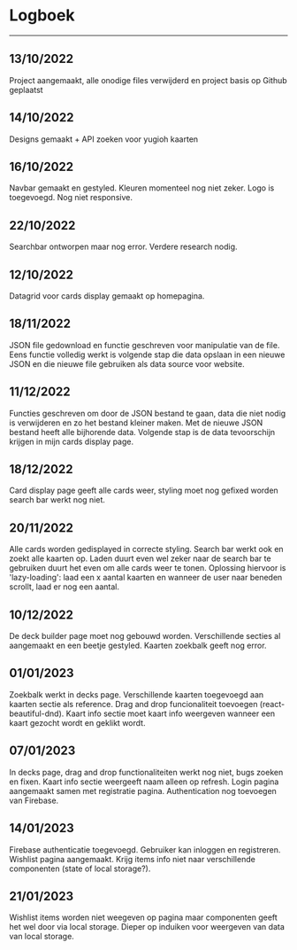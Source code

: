 # Logboek
---
## 13/10/2022
Project aangemaakt, alle onodige files verwijderd en project basis op Github geplaatst

## 14/10/2022
Designs gemaakt + API zoeken voor yugioh kaarten

## 16/10/2022
Navbar gemaakt en gestyled. Kleuren momenteel nog niet zeker. Logo is toegevoegd. Nog niet responsive.

## 22/10/2022
Searchbar ontworpen maar nog error. Verdere research nodig.

## 12/10/2022
Datagrid voor cards display gemaakt op homepagina.

## 18/11/2022
JSON file gedownload en functie geschreven voor manipulatie van de file. Eens functie volledig werkt is volgende stap die data opslaan in een nieuwe JSON en die nieuwe file gebruiken als data source voor website.

## 11/12/2022
Functies geschreven om door de JSON bestand te gaan, data die niet nodig is verwijderen en zo het bestand kleiner maken. Met de nieuwe JSON bestand heeft alle bijhorende data. Volgende stap is de data tevoorschijn krijgen in mijn cards display page.

## 18/12/2022
Card display page geeft alle cards weer, styling moet nog gefixed worden search bar werkt nog niet.

## 20/11/2022
Alle cards worden gedisplayed in correcte styling. Search bar werkt ook en zoekt alle kaarten op. Laden duurt even wel zeker naar de search bar te gebruiken duurt het even om alle cards weer te tonen. Oplossing hiervoor is 'lazy-loading': laad een x aantal kaarten en wanneer de user naar beneden scrollt, laad er nog een aantal.

## 10/12/2022
De deck builder page moet nog gebouwd worden. Verschillende secties al aangemaakt en een beetje gestyled. Kaarten zoekbalk geeft nog error.

## 01/01/2023
Zoekbalk werkt in decks page. Verschillende kaarten toegevoegd aan kaarten sectie als reference. Drag and drop funcionaliteit toevoegen (react-beautiful-dnd). Kaart info sectie moet kaart info weergeven wanneer een kaart gezocht wordt en geklikt wordt.

## 07/01/2023
In decks page, drag and drop functionaliteiten werkt nog niet, bugs zoeken en fixen. Kaart info sectie weergeeft naam alleen op refresh. Login pagina aangemaakt samen met registratie pagina. Authentication nog toevoegen van Firebase.

## 14/01/2023
Firebase authenticatie toegevoegd. Gebruiker kan inloggen en registreren. Wishlist pagina aangemaakt. Krijg items info niet naar verschillende componenten (state of local storage?).

## 21/01/2023
Wishlist items worden niet weegeven op pagina maar componenten geeft het wel door via local storage. Dieper op induiken voor weergeven van data van local storage.
